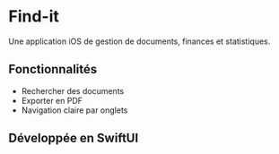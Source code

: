 # Find-it

Une application iOS de gestion de documents, finances et statistiques.

## Fonctionnalités
- Rechercher des documents
- Exporter en PDF
- Navigation claire par onglets

## Développée en SwiftUI
